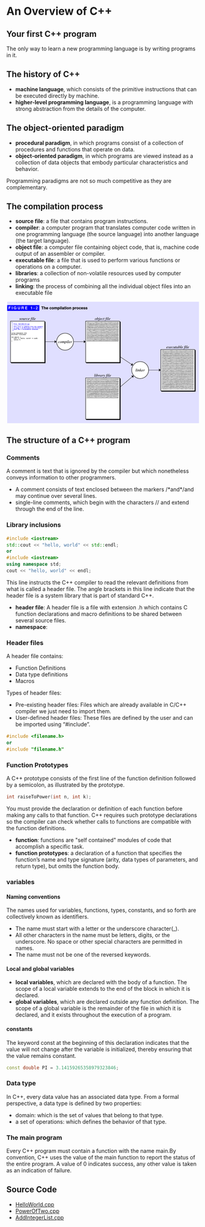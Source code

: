 # An Overview of C++

## Your first C++ program

The only way to learn a new programming language is by writing programs in it.

## The history of C++

* **machine language**, which consists of the primitive instructions that can
  be executed directly by machine.
* **higher-level programming language**, is a programming language with strong
  abstraction from the details of the computer.

## The object-oriented paradigm

* **procedural paradigm**, in which programs consist of a collection of
  procedures and functions that operate on data.
* **object-oriented paradigm**, in which programs are viewed instead as a
  collection of data objects that embody particular characteristics and behavior.

Programming paradigms are not so much competitive as they are complementary.

## The compilation process

* **source file**: a file that contains program instructions.
* **compiler**: a computer program that translates computer code written in one
  programming language (the source language) into another language (the target
  language).
* **object file**: a computer file containing object code, that is, machine
  code output of an assembler or compiler.
* **executable file**: a file that is used to perform various functions or
  operations on a computer.
* **libraries**: a collection of non-volatile resources used by computer programs
* **linking**: the process of combining all the individual object files into an
  executable file

![compilation process](../images/chapter1_compilation_process.png)

## The structure of a C++ program

### Comments

 A comment is text that is ignored by the compiler but which nonetheless conveys
 information to other programmers.

* A comment consists of text enclosed between the markers /\*and\*/and may
  continue over several lines.
* single-line comments, which begin with the characters // and extend through
  the end of the line.

### Library inclusions

```c++
#include <iostream>
std::cout << "hello, world" << std::endl;
or
#include <iostream>
using namespace std;
cout << "hello, world" << endl;
```

This line instructs the C++ compiler to read the relevant definitions from what
is called a header file. The angle brackets in this line indicate that the
header file is a system library that is part of standard C++.

* **header file**: A header file is a file with extension .h which contains C
  function declarations and macro definitions to be shared between several
  source files.
* **namespace**:

### Header files

A header file contains:

* Function Definitions
* Data type definitions
* Macros

Types of header files:

* Pre-existing header files: Files which are already available in C/C++ compiler
  we just need to import them.
* User-defined header files: These files are defined by the user and can be
  imported using “#include”.

```c++
#include <filename.h>
or
#include "filename.h"
```

### Function Prototypes

A C++ prototype consists of the first line of the function definition followed
by a semicolon, as illustrated by the prototype.

```c++
int raiseToPower(int n, int k);
```

You must provide the declaration or definition of each function before making
any calls to that function. C++ requires such prototype declarations so the
compiler can check whether calls to functions are compatible with the function
definitions.

* **function**: functions are "self contained" modules of code that accomplish
  a specific task.
* **function prototypes**: a declaration of a function that specifies the
  function’s name and type signature (arity, data types of parameters, and
  return type), but omits the function body.

### variables

#### Naming conventions

The names used for variables, functions, types, constants, and so forth are
collectively known as identifiers.

* The name must start with a letter or the underscore character(_).
* All other characters in the name must be letters, digits, or the underscore.
  No space or other special characters are permitted in names.
* The name must not be one of the reversed keywords.

#### Local and global variables

* **local variables**, which are declared with the body of a function. The scope
  of a local variable extends to the end of the block in which it is declared.
* **global variables**, which are declared outside any function definition. The
  scope of a global variable is the remainder of the file in which it is
  declared, and it exists throughout the execution of a program.

#### constants

The keyword const at the beginning of this declaration indicates that the value
will not change after the variable is initialized, thereby ensuring that the
value remains constant.

```c++
const double PI = 3.14159265358979323846;
```

### Data type

In C++, every data value has an associated data type. From a formal perspective,
a data type is defined by two properties:

* domain: which is the set of values that belong to that type.
* a set of operations: which defines the behavior of that type.

### The main program

Every C++ program must contain a function with the name main.By convention, C++
uses the value of the main function to report the status of the entire program.
A value of 0 indicates success, any other value is taken as an indication of
failure.

## Source Code

* [HelloWorld.cpp](./codes/HelloWorld.cpp)
* [PowerOfTwo.cpp](./codes/PowerOfTwo.cpp)
* [AddIntegerList.cpp](./codes/AddIntegerList.cpp)

